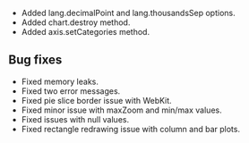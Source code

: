 - Added lang.decimalPoint and lang.thousandsSep options.
- Added chart.destroy method.
- Added axis.setCategories method.
## Bug fixes 
- Fixed memory leaks.
- Fixed two error messages.
- Fixed pie slice border issue with WebKit.
- Fixed minor issue with maxZoom and min/max values.
- Fixed issues with null values.
- Fixed rectangle redrawing issue with column and bar plots.